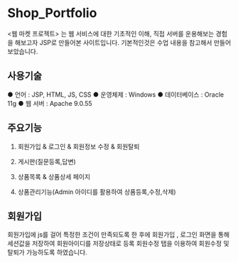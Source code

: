 # Shop_Portfolio

<웹 마켓 프로젝트> 는 웹 서비스에 대한 기초적인 이해, 직접 서버를 운용해보는 경험을 해보고자 JSP로 만들어본 사이트입니다.
기본적인것은 수업 내용을 참고해서 만들어 보았습니다.

## 사용기술
● 언어 : JSP, HTML, JS, CSS
● 운영체제 : Windows
● 데이터베이스 : Oracle 11g
● 웹 서버 : Apache 9.0.55

## 주요기능
1. 회원가입 & 로그인 & 회원정보 수정 & 회원탈퇴

2. 게시판(질문등록,답변)

3. 상품목록 & 상품상세 페이지

4. 상품관리기능(Admin 아이디를 활용하여 상품등록,수정,삭제)

## 회원가입

회원가입에 js를 걸어 특정한 조건이 만족되도록 한 후에 회원가입 , 로그인 화면을 통해 세션값을 저장하여 회원아이디를 저장상태로 등록 회원수정 탭을 이용하여 회원수정 및 탈퇴가 가능하도록 하였습니다.

